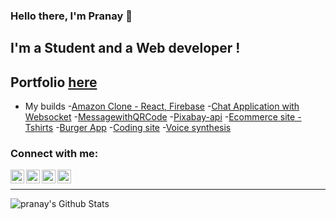 ### Hello there, I'm Pranay 👋

## I'm a Student and a Web developer !
## Portfolio [here](https://pranayburra.netlify.app/)

- My builds 
-[Amazon Clone - React, Firebase](https://fir-3bc21.firebaseapp.com/)
-[Chat Application with Websocket](https://chatwithprannu.netlify.app/)
-[MessagewithQRCode](https://pranaypr6.github.io/MessagewithQRCode/)
-[Pixabay-api](https://pranaypr6.github.io/pixabay-api/)
-[Ecommerce site - Tshirts](https://codetshirtstore.netlify.app/)
-[Burger App](https://pranaypr6.github.io/burgerApp/)
-[Coding site](https://iwritecodebootstrap.netlify.app/#)
-[Voice synthesis](https://voicerecognitionsynthesis.netlify.app/)



### Connect with me:

[<img align="left" alt="pranay | Twitter" width="22px" src="https://cdn.jsdelivr.net/npm/simple-icons@v3/icons/twitter.svg" />](https://youtube.com/pranay_burra)
[<img align="left" alt="pranay | LinkedIn" width="22px" src="https://cdn.jsdelivr.net/npm/simple-icons@v3/icons/linkedin.svg" />](https://www.linkedin.com/in/pranay-burra-3b55731aa/)
[<img align="left" alt="pranay | Instagram" width="22px" src="https://cdn.jsdelivr.net/npm/simple-icons@v3/icons/instagram.svg" />](https://www.instagram.com/prannuhh/)
[<img align="left" alt="pranaytech | YouTube" width="22px" src="https://cdn.jsdelivr.net/npm/simple-icons@v3/icons/youtube.svg" />](https://youtube.com/pranaytech)

<br />

---

<img align="left" alt="pranay's Github Stats" src="https://github-readme-stats.vercel.app/api?username=pranaypr6&show_icons=true&hide_border=true" />
